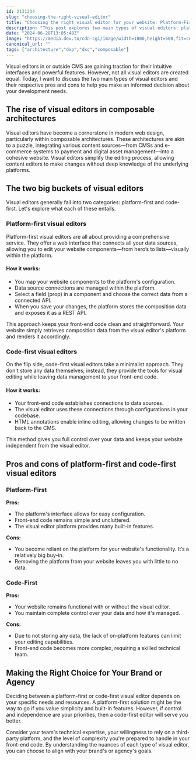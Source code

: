 ```yaml
---
id: 2131234
slug: "choosing-the-right-visual-editor"
title: "Choosing the right visual editor for your website: Platform-First vs. Code-First"
description: "This post explores two main types of visual editors: platform-first and code-first. I compare their functionalities, pros, and cons to help you choose the right solution for your development needs."
date: "2024-06-28T13:05:48Z"
image: "https://media.dev.to/cdn-cgi/image/width=1000,height=500,fit=cover,gravity=auto,format=auto/https://res.cloudinary.com/dwfcofnrd/image/upload/v1719585541/website/poster.png"
canonical_url: ""
tags: ["architecture","dxp","dxc","composable"]
---
```


Visual editors in or outside CMS are gaining traction for their intuitive interfaces and powerful features. However, not all visual editors are created equal. Today, I want to discuss the two main types of visual editors and their respective pros and cons to help you make an informed decision about your development needs.

## The rise of visual editors in composable architectures

Visual editors have become a cornerstone in modern web design, particularly within composable architectures. These architectures are akin to a puzzle, integrating various content sources—from CMSs and e-commerce systems to payment and digital asset management—into a cohesive website. Visual editors simplify the editing process, allowing content editors to make changes without deep knowledge of the underlying platforms.

## The two big buckets of visual editors

Visual editors generally fall into two categories: platform-first and code-first. Let's explore what each of these entails.

### Platform-first visual editors

Platform-first visual editors are all about providing a comprehensive service. They offer a web interface that connects all your data sources, allowing you to edit your website components—from hero’s to lists—visually within the platform.

#### How it works:

*   You map your website components to the platform's configuration.
*   Data source connections are managed within the platform.
*   Select a field (prop) in a component and choose the correct data from a connected API.
*   When you save your changes, the platform stores the composition data and exposes it as a REST API.

This approach keeps your front-end code clean and straightforward. Your website simply retrieves composition data from the visual editor's platform and renders it accordingly.

### Code-first visual editors

On the flip side, code-first visual editors take a minimalist approach. They don't store any data themselves; instead, they provide the tools for visual editing while leaving data management to your front-end code.

#### How it works:

*   Your front-end code establishes connections to data sources.
*   The visual editor uses these connections through configurations in your codebase.
*   HTML annotations enable inline editing, allowing changes to be written back to the CMS.

This method gives you full control over your data and keeps your website independent from the visual editor.

## Pros and cons of platform-first and code-first visual editors

### Platform-First

**Pros:**

*   The platform's interface allows for easy configuration.
*   Front-end code remains simple and uncluttered.
*   The visual editor platform provides many built-in features.

**Cons:**

*   You become reliant on the platform for your website's functionality. It’s a relatively big buy-in.
*   Removing the platform from your website leaves you with little to no data.

### Code-First

**Pros:**

*   Your website remains functional with or without the visual editor.
*   You maintain complete control over your data and how it's managed.

**Cons:**

*   Due to not storing any data, the lack of on-platform features can limit your editing capabilities.
*   Front-end code becomes more complex, requiring a skilled technical team.

## Making the Right Choice for Your Brand or Agency

Deciding between a platform-first or code-first visual editor depends on your specific needs and resources. A platform-first solution might be the way to go if you value simplicity and built-in features. However, if control and independence are your priorities, then a code-first editor will serve you better.

Consider your team's technical expertise, your willingness to rely on a third-party platform, and the level of complexity you're prepared to handle in your front-end code. By understanding the nuances of each type of visual editor, you can choose to align with your brand's or agency's goals.